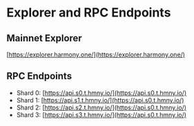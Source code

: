 # Explorer and RPC Endpoints

## Mainnet Explorer

[https://explorer.harmony.one/](https://explorer.harmony.one/)

## RPC Endpoints

* Shard 0: [https://api.s0.t.hmny.io/](https://api.s0.t.hmny.io/)
* Shard 1: [https://api.s1.t.hmny.io/](https://api.s0.t.hmny.io/)
* Shard 2: [https://api.s2.t.hmny.io/](https://api.s0.t.hmny.io/)
* Shard 3: [https://api.s3.t.hmny.io/](https://api.s0.t.hmny.io/)


